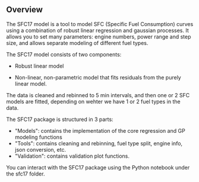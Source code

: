 ## Overview

The SFC17 model is a tool to model SFC (Specific Fuel Consumption) curves using a combination of robust linear regression and gaussian processes. It allows you to set many parameters: engine numbers, power range and step size, and allows separate modeling of different fuel types. 

The SFC17 model consists of two components:

- Robust linear model

- Non-linear, non-parametric model that fits residuals from the purely linear model.

The data is cleaned and rebinned to 5 min intervals, and then one or 2 SFC models are fitted, depending on wehter we have 1 or 2 fuel types in the data.

The SFC17 package is structured in 3 parts: 
- "Models": contains the implementation of the core regression and GP modeling functions
- "Tools": contains cleaning and rebinning, fuel type split, engine info, json conversion, etc.
- "Validation": contains validation plot functions.

You can interact with the SFC17 package using the Python notebook under the sfc17 folder.
